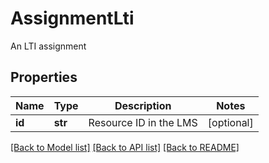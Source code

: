 # AssignmentLti

An LTI assignment
## Properties
Name | Type | Description | Notes
------------ | ------------- | ------------- | -------------
**id** | **str** | Resource ID in the LMS | [optional] 

[[Back to Model list]](../README.md#documentation-for-models) [[Back to API list]](../README.md#documentation-for-api-endpoints) [[Back to README]](../README.md)


